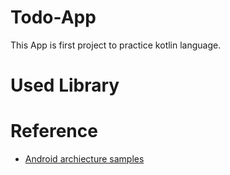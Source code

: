 # Todo-App
This App is first project to practice kotlin language.

# Used Library

# Reference
- [Android archiecture samples](https://github.com/android/architecture-samples/tree/master)
